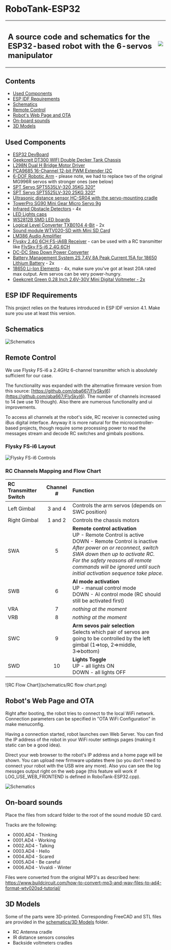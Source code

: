 # RoboTank-ESP32

<table>
<tr>
    <td><H2>A source code and schematics for the ESP32-based robot with the 6-servos manipulator</H2></td>
<td>
  <img src="schematics/robot.jpg">
</td>
</tr>
</table>

## Contents
  * [Used Components](#used-components)
  * [ESP IDF Requirements](#esp-idf-requirements)
  * [Schematics](#schematics)
  * [Remote Control](#remote-control)
  * [Robot's Web Page and OTA](#robot-s-web-page-and-ota)
  * [On-board sounds](#on-board-sounds)
  * [3D Models](#3d-models)

## Used Components

  * [ESP32 DevBoard](https://www.banggood.com/ESP32-Development-Board-WiFibluetooth-Ultra-Low-Power-Consumption-Dual-Cores-ESP-32-ESP-32S-Board-p-1109512.html?p=M908156347868201609Y)
  * [Geekcreit DT300 WIFI Double Decker Tank Chassis](https://www.banggood.com/DT300-WIFI-Double-Layer-Decker-Tracked-Model-Robot-Tank-DIY-Kit-Compatible-With-Arduino-UNO-R3-p-1079947.html?p=M908156347868201609Y)
  * [L298N Dual H Bridge Motor Driver](https://www.banggood.com/Wholesale-L298N-Dual-H-Bridge-Stepper-Motor-Driver-Board-p-42826.html?p=M908156347868201609Y)
  * [PCA9685 16-Channel 12-bit PWM Extender I2C](https://www.banggood.com/PCA9685-16-Channel-12-bit-PWM-Servo-Motor-Driver-I2C-Module-p-1170343.html?p=M908156347868201609Y)
  * [6-DOF Robotic Arm](https://www.banggood.com/ROT2U-6DOF-Silver-Aluminium-Robot-Arm-Clamp-Claw-Mount-Kit-With-Servos-p-1118027.html?p=M908156347868201609Y) - please note, we had to replace two of the original MG996R servos with stronger ones (see below)
  * [SPT Servo SPT5535LV-320 35KG 320°](https://www.banggood.com/SPT-Servo-SPT5535LV-320-35KG-Large-Torque-Metal-Gear-Digital-Servo-For-RC-Robot-RC-Robot-Arm-p-1577513.html?p=M908156347868201609Y)
  * [SPT Servo SPT5525LV-320 25KG 320°](https://www.banggood.com/SPT-Servo-SPT5525LV-320-25KG-Digital-Servo-320-Metal-Gear-Large-Torque-Servo-For-RC-Robot-p-1383203.html?p=M908156347868201609Y)
  * [Ultrasonic distance sensor HC-SR04 with the servo-mounting cradle](https://www.banggood.com/Wholesale-Geekcreit-Ultrasonic-Module-HC-SR04-Distance-Measuring-Ranging-Transducer-Sensor-DC-5V-2-450cm-p-40313.html?p=M908156347868201609Y) 
  * [TowerPro SG90 Mini Gear Micro Servo 9g](http://www.banggood.com/TowerPro-SG90-Mini-Gear-Micro-Servo-9g-For-RC-Airplane-Helicopter-p-1009914.html?p=M908156347868201609Y)
  * [Infrared Obstacle Detectors](https://www.banggood.com/5Pcs-Infrared-Obstacle-Avoidance-Sensor-Smart-Car-Robot-p-951032.html?p=M908156347868201609Y) - 4x
  * [LED Lights caps](https://www.banggood.com/3mm5mm8mm10mm-Lightcup-5Pcs-For-RC-Car-LED-Lights-p-930752.html?p=M908156347868201609Y)
  * [WS2812B SMD LED boards](https://www.banggood.com/10Pcs-DC-5V-3MM-x-10MM-WS2812B-SMD-LED-Board-Built-in-IC-WS2812-p-958213.html?p=M908156347868201609Y)
  * [Logical Level Converter TXB0104 4-Bit](https://www.banggood.com/CJMCU-401-TXB0104-4-Bit-Bidirectional-Voltage-Level-Translator-Auto-Direction-Sensing-ESD-Protection-p-1149178.html?p=M908156347868201609Y) - 2x
  * [Sound module WTV020-SD with Mini SD Card](https://www.banggood.com/WTV020-WTV020-SD-Mini-SD-Card-MP3-Sound-Module-For-PIC-WTV020-SD-16P-p-1540568.html?p=M908156347868201609Y)
  * [LM386 Audio Amplifier](https://www.banggood.com/LM386-Module-20-Times-Gain-Audio-Amplifier-Module-With-Adjustable-Resistance-p-1111643.html?p=M908156347868201609Y)
  * [Flysky 2.4G 6CH FS-iA6B Receiver](https://www.banggood.com/Flysky-2_4G-6CH-FS-iA6B-Receiver-PPM-Output-With-iBus-Port-p-978603.html?p=M908156347868201609Y) - can be used with a RC transmitter like [FlySky FS-i6 2.4G 6CH](https://www.banggood.com/FlySky-FS-i6-2_4G-6CH-AFHDS-RC-Radion-Transmitter-With-FS-iA6B-Receiver-for-RC-FPV-Drone-p-983537.html?p=M908156347868201609Y)
  * [DC-DC Step Down Power Converter](https://www.banggood.com/DC-DC-CC-CV-Buck-Converter-Board-Step-Down-Power-Supply-Module-7-32V-to-0_8-28V-12A-p-1245047.html?p=M908156347868201609Y)
  * [Battery Management System 2S 7.4V 8A Peak Current 15A for 18650 Lithium Battery](https://www.banggood.com/2S-7_4V-8A-Peak-Current-15A-18650-Lithium-Battery-Protection-Board-With-Over-Charge-Protection-p-1259709.html?p=M908156347868201609Y) - 2x
  * [18650 Li-Ion Elements](https://www.banggood.com/4Pcs-INR18650-30Q-3000mAh-20A-Discharge-Current-18650-Power-Battery-Unprotected-Button-Top-18650-Battery-For-Flashlights-E-Cig-Tools-p-1067185.html?p=M908156347868201609Y) - 4x, make sure you've got at least 20A rated max output. Arm servos can be very power-hungry.
  * [Geekcreit Green 0.28 Inch 2.6V-30V Mini Digital Voltmeter - 2x](https://www.banggood.com/5Pcs-Geekcreit-Green-0_28-Inch-2_6V-30V-Mini-Digital-Volt-Meter-Voltage-Tester-Voltmeter-p-980041.html?p=M908156347868201609Y)

## ESP IDF Requirements

This project relies on the features introduced in ESP IDF version 4.1. Make sure you use at least this version.

## Schematics
![Schematics](schematics/RoboTank-ESP32.png)

## Remote Control

We use Flysky FS-i6 a 2.4GHz 6-channel transmitter which is absolutely sufficient for our case. 

The functionality was expanded with the alternative firmware version from this source: [https://github.com/qba667/FlySkyI6](https://github.com/qba667/FlySkyI6). The number of channels increased to 14 (we use 10 though). Also there are numerous functionality and ui improvements.

To access all channels at the robot's side, RC receiver is connected using iBus digital interface. Anyway it is more natural for the microcontroller-based projects, though require some processing power to read the messages stream and decode RC switches and gimbals positions.

### Flysky FS-i6 Layout

![Flysky FS-i6 Controls](schematics/FS-i6_controls.png)

### RC Channels Mapping and Flow Chart

| RC Transmitter Switch | Channel # | Function |
| :--- | :---: | :--- |
| Left Gimbal | 3 and 4 | Controls the arm servos (depends on SWC position) |
| Right Gimbal | 1 and 2 | Controls the chassis motors |
| SWA | 5 | **Remote control activation** <br/>UP - Remote Control is active<br/>DOWN - Remote Control is inactive<br/>*After power on or reconnect, switch SWA down then up to activate RC. For the safety reasons all remote commands will be ignored until such initial activation sequence take place.* |
| SWB | 6 | **AI mode activation**<br/>UP - manual control mode<br/>DOWN - AI control mode (RC should still be activated first) |
| VRA | 7 | *nothing at the moment* |
| VRB | 8 | *nothing at the moment* |
| SWC | 9 | **Arm sevos pair selection**<br/> Selects which pair of servos are going to be controlled by the left gimbal (1=>top, 2=>middle, 3=>bottom) |
| SWD | 10 | **Lights Toggle**<br/>UP - all lights ON<br/>DOWN - all lights OFF |

![RC Flow Chart](schematics/RC flow chart.png)

## Robot's Web Page and OTA

Right after booting, the robot tries to connect to the local WiFi network. Connection parameters can be specified in "OTA WiFi Configuration" in make menuconfig.  

Having a connection started, robot launches own Web Server. You can find the IP address of the robot in your WiFi router settings pages (making it static can be a good idea). 

Direct your web browser to the robot's IP address and a home page will be shown. You can upload new firmware updates there (so you don't need to connect your robot with the USB wire any more). Also you can see the log messges output right on the web page (this feature will work if LOG_USE_WEB_FRONTEND is defined in RoboTank-ESP32.cpp). 

![Schematics](schematics/robot_page.png)

## On-board sounds

Place the files from sdcard folder to the root of the sound module SD card.

Tracks are the following:
  * 0000.AD4 - Thinking
  * 0001.AD4 - Working
  * 0002.AD4 - Talking
  * 0003.AD4 - Hello
  * 0004.AD4 - Scared
  * 0005.AD4 - Be careful
  * 0006.AD4 - Vivaldi - Winter

Files were converted from the original MP3's as described here: https://www.buildcircuit.com/how-to-convert-mp3-and-wav-files-to-ad4-format-wtv020sd-tutorial/

## 3D Models

Some of the parts were 3D-printed. Corresponding FreeCAD and STL files are provided in the [schematics/3D Models](schematics/3D%20Models) folder.

  * RC Antenna cradle
  * IR distance sensors consoles
  * Backside voltmeters cradles